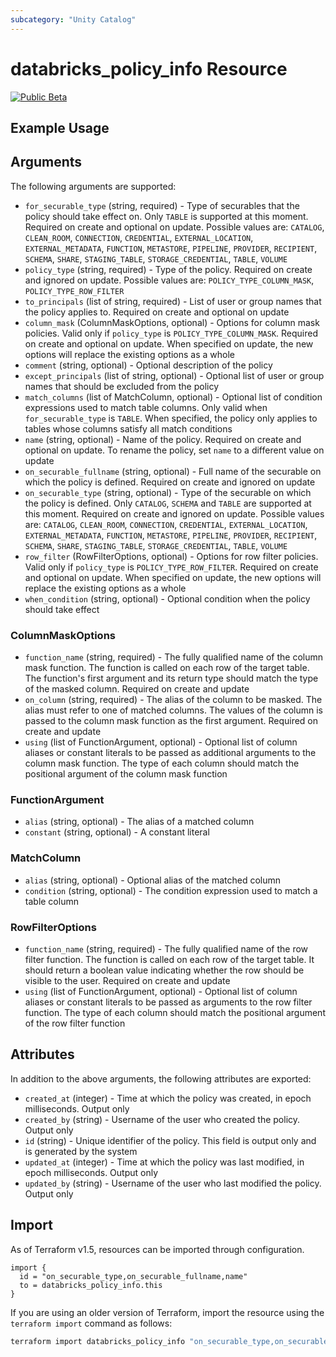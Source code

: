 ```yaml
---
subcategory: "Unity Catalog"
---
```

# databricks_policy_info Resource
[![Public Beta](https://img.shields.io/badge/Release_Stage-Public_Beta-orange)](https://docs.databricks.com/aws/en/release-notes/release-types)



## Example Usage


## Arguments
The following arguments are supported:
* `for_securable_type` (string, required) - Type of securables that the policy should take effect on.
  Only `TABLE` is supported at this moment.
  Required on create and optional on update. Possible values are: `CATALOG`, `CLEAN_ROOM`, `CONNECTION`, `CREDENTIAL`, `EXTERNAL_LOCATION`, `EXTERNAL_METADATA`, `FUNCTION`, `METASTORE`, `PIPELINE`, `PROVIDER`, `RECIPIENT`, `SCHEMA`, `SHARE`, `STAGING_TABLE`, `STORAGE_CREDENTIAL`, `TABLE`, `VOLUME`
* `policy_type` (string, required) - Type of the policy. Required on create and ignored on update. Possible values are: `POLICY_TYPE_COLUMN_MASK`, `POLICY_TYPE_ROW_FILTER`
* `to_principals` (list of string, required) - List of user or group names that the policy applies to.
  Required on create and optional on update
* `column_mask` (ColumnMaskOptions, optional) - Options for column mask policies. Valid only if `policy_type` is `POLICY_TYPE_COLUMN_MASK`.
  Required on create and optional on update. When specified on update,
  the new options will replace the existing options as a whole
* `comment` (string, optional) - Optional description of the policy
* `except_principals` (list of string, optional) - Optional list of user or group names that should be excluded from the policy
* `match_columns` (list of MatchColumn, optional) - Optional list of condition expressions used to match table columns.
  Only valid when `for_securable_type` is `TABLE`.
  When specified, the policy only applies to tables whose columns satisfy all match conditions
* `name` (string, optional) - Name of the policy. Required on create and optional on update.
  To rename the policy, set `name` to a different value on update
* `on_securable_fullname` (string, optional) - Full name of the securable on which the policy is defined.
  Required on create and ignored on update
* `on_securable_type` (string, optional) - Type of the securable on which the policy is defined.
  Only `CATALOG`, `SCHEMA` and `TABLE` are supported at this moment.
  Required on create and ignored on update. Possible values are: `CATALOG`, `CLEAN_ROOM`, `CONNECTION`, `CREDENTIAL`, `EXTERNAL_LOCATION`, `EXTERNAL_METADATA`, `FUNCTION`, `METASTORE`, `PIPELINE`, `PROVIDER`, `RECIPIENT`, `SCHEMA`, `SHARE`, `STAGING_TABLE`, `STORAGE_CREDENTIAL`, `TABLE`, `VOLUME`
* `row_filter` (RowFilterOptions, optional) - Options for row filter policies. Valid only if `policy_type` is `POLICY_TYPE_ROW_FILTER`.
  Required on create and optional on update. When specified on update,
  the new options will replace the existing options as a whole
* `when_condition` (string, optional) - Optional condition when the policy should take effect

### ColumnMaskOptions
* `function_name` (string, required) - The fully qualified name of the column mask function.
  The function is called on each row of the target table.
  The function's first argument and its return type should match the type of the masked column.
  Required on create and update
* `on_column` (string, required) - The alias of the column to be masked. The alias must refer to one of matched columns.
  The values of the column is passed to the column mask function as the first argument.
  Required on create and update
* `using` (list of FunctionArgument, optional) - Optional list of column aliases or constant literals to be passed as additional arguments to the column mask function.
  The type of each column should match the positional argument of the column mask function

### FunctionArgument
* `alias` (string, optional) - The alias of a matched column
* `constant` (string, optional) - A constant literal

### MatchColumn
* `alias` (string, optional) - Optional alias of the matched column
* `condition` (string, optional) - The condition expression used to match a table column

### RowFilterOptions
* `function_name` (string, required) - The fully qualified name of the row filter function.
  The function is called on each row of the target table. It should return a boolean value
  indicating whether the row should be visible to the user.
  Required on create and update
* `using` (list of FunctionArgument, optional) - Optional list of column aliases or constant literals to be passed as arguments to the row filter function.
  The type of each column should match the positional argument of the row filter function

## Attributes
In addition to the above arguments, the following attributes are exported:
* `created_at` (integer) - Time at which the policy was created, in epoch milliseconds. Output only
* `created_by` (string) - Username of the user who created the policy. Output only
* `id` (string) - Unique identifier of the policy. This field is output only and is generated by the system
* `updated_at` (integer) - Time at which the policy was last modified, in epoch milliseconds. Output only
* `updated_by` (string) - Username of the user who last modified the policy. Output only

## Import
As of Terraform v1.5, resources can be imported through configuration.
```hcl
import {
  id = "on_securable_type,on_securable_fullname,name"
  to = databricks_policy_info.this
}
```

If you are using an older version of Terraform, import the resource using the `terraform import` command as follows:
```sh
terraform import databricks_policy_info "on_securable_type,on_securable_fullname,name"
```